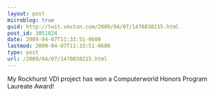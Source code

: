 ```yaml
---
layout: post
microblog: true
guid: http://twit.vmstan.com/2009/04/07/1470838215.html
post_id: 3051824
date: 2009-04-07T11:33:51-0600
lastmod: 2009-04-07T11:33:51-0600
type: post
url: /2009/04/07/1470838215.html
---
```

My Rockhurst VDI project has won a Computerworld Honors Program Laureate Award!
